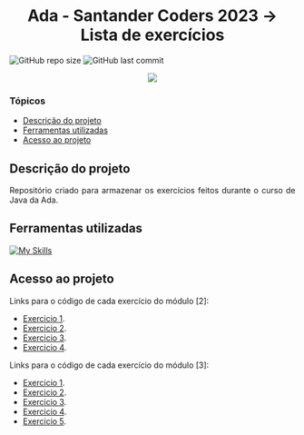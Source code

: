 # <h1 align="center"> Ada - Santander Coders 2023 -> Lista de exercícios </h1>
![GitHub repo size](https://img.shields.io/github/repo-size/PedroQueiroz1/Ada_Santander?style=plastic)
![GitHub last commit](https://img.shields.io/github/last-commit/PedroQueiroz1/Ada_Santander?style=plastic)

<p align="center">
   <img src="http://img.shields.io/static/v1?label=STATUS&message=EM%20DESENVOLVIMENTO&color=RED&style=for-the-badge" #vitrinedev/>
</p>

### Tópicos 

- [Descrição do projeto](#descrição-do-projeto)
- [Ferramentas utilizadas](#ferramentas-utilizadas)
- [Acesso ao projeto](#acesso-ao-projeto)

## Descrição do projeto 

<p align="justify">
   Repositório criado para armazenar os exercícios feitos durante o curso de Java da Ada.
 
## Ferramentas utilizadas
[![My Skills](https://skillicons.dev/icons?i=java)](https://skillicons.dev)

## Acesso ao projeto

Links para o código de cada exercício do módulo [2]:
- [Exercicio 1](https://github.com/PedroQueiroz1/Ada_Santander/tree/main/src/main/java/br/com/ada/modulodois/exercicioum).
- [Exercicio 2](https://github.com/PedroQueiroz1/Ada_Santander/tree/main/src/main/java/br/com/ada/modulodois/exerciciodois).
- [Exercicio 3](https://github.com/PedroQueiroz1/Ada_Santander/tree/main/src/main/java/br/com/ada/modulodois/exerciciotres).
- [Exercicio 4](https://github.com/PedroQueiroz1/Ada_Santander/tree/main/src/main/java/br/com/ada/modulodois/exercicioquatro).

Links para o código de cada exercício do módulo [3]:
- [Exercicio 1](https://github.com/PedroQueiroz1/Ada_Santander/tree/main/src/main/java/br/com/ada/modulotres/exercicioum).
- [Exercicio 2](https://github.com/PedroQueiroz1/Ada_Santander/tree/main/src/main/java/br/com/ada/modulotres/exerciciodois).
- [Exercicio 3](https://github.com/PedroQueiroz1/Ada_Santander/tree/main/src/main/java/br/com/ada/modulotres/exerciciotres).
- [Exercicio 4](https://github.com/PedroQueiroz1/Ada_Santander/tree/main/src/main/java/br/com/ada/modulotres/exercicioquatro).
- [Exercicio 5](https://github.com/PedroQueiroz1/Ada_Santander/tree/main/src/main/java/br/com/ada/modulotres/exerciciocinco).

